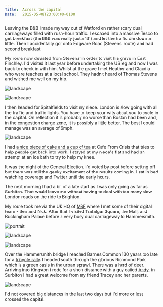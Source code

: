 ```yaml
---
Title:	Across the capital
Date:	2015-05-08T23:00:00+0100
---
```


Leaving the B&B I made my way out of Watford on rather scary dual carriageways filled with rush-hour traffic. I escaped into a massive Tesco to get breakfast (the B&B was really just a 'B') and let the traffic die down a little. Then I accidentally got onto Edgware Road (Stevens' route) and had second breakfast. 

My route now deviated from Stevens' in order to visit his grave in East Finchley. I'd visited it last year before undertaking the US leg and now I was back to check in with him. Whilst at the grave I met Heather and Claudia who were teachers at a local school. They hadn't heard of Thomas Stevens and wished me well on my trip.

![landscape](https://farm8.staticflickr.com/7788/17220058559_c87a55faa7.jpg "Thomas Stevens' grave in East Finchley Cemetery")

![landscape](https://farm1.staticflickr.com/562/19424827236_a966f7329a_z_d.jpg "Heather and Claudia")

I then headed for Spitalfields to visit my niece. London is slow going with all the traffic and traffic lights. You have to keep your wits about you to cycle in the capital. On reflection it is probably no worse than Boston had been and, in the congestion charge zone, it is possibly a little better. The best I could manage was an average of 6mph.

![landscape](https://farm8.staticflickr.com/7788/17380283966_6592bdd024.jpg "heading into London")

I had [a nice piece of cake and a cup of tea](https://twitter.com/RTWbike/status/596306850913591296) at Cafe From Crisis that tries to help people get back into work. I stayed at my niece's flat and had an attempt at an ice bath to try to help my knee.

It was the night of the General Election. I'd voted by post before setting off but there was still the geeky excitement of the results coming in. I sat in bed watching coverage and Twitter until the early hours.

The next morning I had a bit of a late start as I was only going as far as Surbiton. That would leave me without having to deal with too many slow London roads on the ride to Brighton.

My route took me via the UK HQ of [MSF](http://www.msf.org.uk) where I met some of their digital team - Ben and Nick. After that I visited Trafalgar Square, the Mall, and Buckingham Palace before a very busy dual carriageway to Hammersmith. 

![portrait](https://farm9.staticflickr.com/8829/17313448148_72daaf4339_h_d.jpg "At Trafalgar Square with Nelson's column")

![landscape](https://farm1.staticflickr.com/259/19455204041_6e69ec2205_z_d.jpg "The Mall looking towards Buckingham Palace")

![landscape](https://farm1.staticflickr.com/389/19263376898_b18c862bde_z_d.jpg "Hammersmith bridge")

Over the Hammersmith bridge I reached Barnes Common 130 years too late for a [tricycle rally](http://www.strudel.org.uk/blog/stevens/000134.shtml#blog). I headed south through the glorious Richmond Park which is a green oasis in the urban sprawl. There was a herd of deer. Arriving into Kingston I rode for a short distance with a guy called [Andy](https://twitter.com/SansomAndy). In Surbiton I had a great welcome from my friend Tracey and her parents.

![landscape](https://farm8.staticflickr.com/7684/17499134942_bc88066a12_z_d.jpg "Deer in Richmond Park")

I'd not covered big distances in the last two days but I'd more or less crossed the capital.